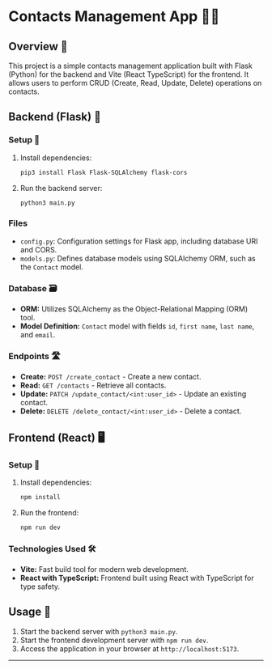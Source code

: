 # Contacts Management App 📇🔧

## Overview 🚀

This project is a simple contacts management application built with Flask (Python) for the backend and Vite (React TypeScript) for the frontend. It allows users to perform CRUD (Create, Read, Update, Delete) operations on contacts.

## Backend (Flask) 🧰

### Setup 🔧

1. Install dependencies:

   ```bash
   pip3 install Flask Flask-SQLAlchemy flask-cors
   ```

2. Run the backend server:
   ```bash
   python3 main.py
   ```

### Files

- `config.py`: Configuration settings for Flask app, including database URI and CORS.
- `models.py`: Defines database models using SQLAlchemy ORM, such as the `Contact` model.

### Database 🗃️

- **ORM:** Utilizes SQLAlchemy as the Object-Relational Mapping (ORM) tool.
- **Model Definition:** `Contact` model with fields `id`, `first name`, `last name`, and `email`.

### Endpoints 🛣️

- **Create:** `POST /create_contact` - Create a new contact.
- **Read:** `GET /contacts` - Retrieve all contacts.
- **Update:** `PATCH /update_contact/<int:user_id>` - Update an existing contact.
- **Delete:** `DELETE /delete_contact/<int:user_id>` - Delete a contact.

## Frontend (React) 🖥️

### Setup 🔧

1. Install dependencies:

   ```bash
   npm install
   ```

2. Run the frontend:
   ```bash
   npm run dev
   ```

### Technologies Used 🛠️

- **Vite:** Fast build tool for modern web development.
- **React with TypeScript:** Frontend built using React with TypeScript for type safety.

## Usage 📝

1. Start the backend server with `python3 main.py`.
2. Start the frontend development server with `npm run dev`.
3. Access the application in your browser at `http://localhost:5173`.

---
